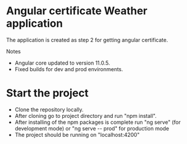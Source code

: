 # Angular certificate Weather application

The application is created as step 2 for getting angular certificate.

Notes

* Angular core updated to version 11.0.5.
* Fixed builds for dev and prod environments.

# Start the project

* Clone the repository locally.
* After cloning go to project directory and run "npm install".
* After installing of the npm packages is complete run "ng serve" (for development mode) or "ng serve -- prod" for production mode 
* The project should be running on "localhost:4200"
